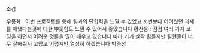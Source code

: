 소감

우종화 : 이번 프로젝트를 통해 팀과의 단합력을 느낄 수 있었고 저번보다 어려웠던 과제를 해냈다는것에 대한 뿌듯함도 느낄 수 있어서 좋았습니다
황찬웅 : 점점 여러 가지 코딩을 하면서 어려운 것들을 많이 배우고 있습니다 따라 기기 살짝 힘들지만 팀원들이 너무 잘해줘서 고맙고 어렵지만 열심히 하겠습니다
박준성
